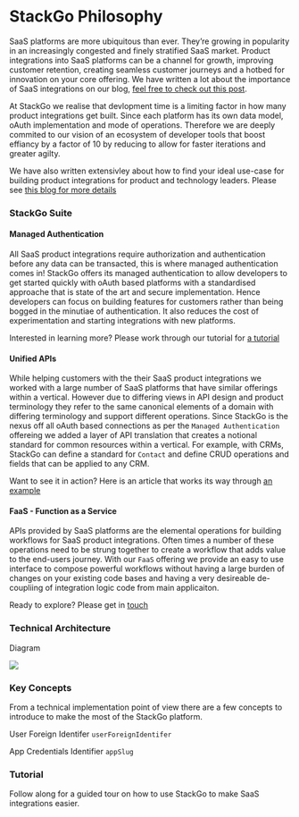 # StackGo Philosophy


SaaS platforms are more ubiquitous than ever. They’re growing in popularity in an increasingly congested and finely stratified SaaS market. Product integrations into SaaS platforms can be a channel for growth, improving customer retention, creating seamless customer journeys and a hotbed for innovation on your core offering. We have written a lot about the importance of SaaS integrations on our blog, [feel free to check out this post](https://stackgo.io/software-marketplaces-for-growth/).

At StackGo we realise that devlopment time is a limiting factor in how many product integrations get built. Since each platform has its own data model, oAuth implementation and mode of operations. Therefore we are deeply commited to our vision of an ecosystem of developer tools that boost effiancy by a factor of 10 by reducing to allow for faster iterations and greater agilty. 

We have also written extensivley about how to find your ideal use-case for building product integrations for product and technology leaders. Please see [this blog for more details](https://stackgo.io/data-integration-and-saas-marketplaces/) 


### StackGo Suite

#### Managed Authentication 

All SaaS product integrations require authorization and authentication before any data can be transacted, this is where managed authentication comes in! 
StackGo offers its managed authentication to allow developers to get started quickly with oAuth based platforms with a standardised approache that is state of the art and secure implementation. Hence developers can focus on building features for customers rather than being bogged in the minutiae of authentication. It also reduces the cost of experimentation and starting integrations with new platforms.  

Interested in learning more? Please work through our tutorial for [a tutorial](linik)

#### Unified APIs

While helping customers with the their SaaS product integrations we worked with a large number of SaaS platforms that have similar offerings within a vertical. However due to differing views in API design and product terminology they refer to the same canonical elements of a domain with differing terminology and support different operations. 
Since StackGo is the nexus off all oAuth based connections as per the `Managed Authentication` offereing we added a layer of API translation that creates a notional standard for common resources within a vertical. For example, with CRMs, StackGo can define a standard for `Contact` and define CRUD operations and fields that can be applied to any CRM.

Want to see it in action? Here is an article that works its way through [an example](example)

#### FaaS - Function as a Service

APIs provided by SaaS platforms are the elemental operations for building workflows for SaaS product integrations. Often times a number of these operations need to be strung together to create a workflow that adds value to the end-users journey. With our `FaaS` offering we provide an easy to use interface to compose powerful workflows without having a large burden of changes on your existing code bases and having a very desireable de-coupliing of integration logic code from main applicaiton.

Ready to explore? Please get in [touch](link)

### Technical Architecture

Diagram

![](url)


### Key Concepts

From a technical implementation point of view there are a few concepts to introduce to make the most of the StackGo platform.


User Foreign Identifer `userForeignIdentifer`

App Credentials Identifier `appSlug`


### Tutorial 
Follow along for a guided tour on how to use StackGo to make SaaS integrations easier. 






